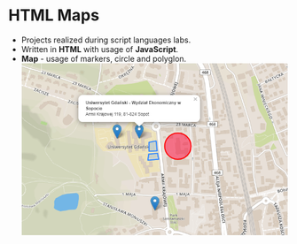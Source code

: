 # HTML Maps
* Projects realized during script languages labs.
* Written in **HTML** with usage of **JavaScript**.
* **Map** - usage of markers, circle and polyglon.
![Picture map](https://github.com/KarolinaLewinska/HTML_Maps/blob/master/Map.PNG)


